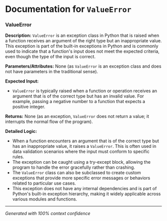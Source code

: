 # Documentation for `ValueError`

### ValueError

**Description:**
`ValueError` is an exception class in Python that is raised when a function receives an argument of the right type but an inappropriate value. This exception is part of the built-in exceptions in Python and is commonly used to indicate that a function's input does not meet the expected criteria, even though the type of the input is correct.

**Parameters/Attributes:**
None (as `ValueError` is an exception class and does not have parameters in the traditional sense).

**Expected Input:**
- `ValueError` is typically raised when a function or operation receives an argument that is of the correct type but has an invalid value. For example, passing a negative number to a function that expects a positive integer.

**Returns:**
None (as an exception, `ValueError` does not return a value; it interrupts the normal flow of the program).

**Detailed Logic:**
- When a function encounters an argument that is of the correct type but has an inappropriate value, it raises a `ValueError`. This is often used in data validation scenarios where the input must conform to specific rules.
- The exception can be caught using a try-except block, allowing the program to handle the error gracefully rather than crashing.
- The `ValueError` class can also be subclassed to create custom exceptions that provide more specific error messages or behaviors related to particular use cases.
- This exception does not have any internal dependencies and is part of Python's built-in exception hierarchy, making it widely applicable across various modules and functions.

---
*Generated with 100% context confidence*
